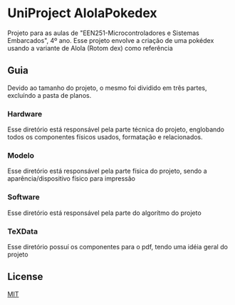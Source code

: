 # UniProject AlolaPokedex

Projeto para as aulas de "EEN251-Microcontroladores e Sistemas Embarcados", 4º ano. Esse projeto envolve a criação de uma pokédex usando a variante de Alola (Rotom dex) como referência

## Guia

Devido ao tamanho do projeto, o mesmo foi dividido em três partes, excluíndo a pasta de planos.

### Hardware

Esse diretório está responsável pela parte técnica do projeto, englobando todos os componentes físicos usados, formatação e relacionados.

### Modelo

Esse diretório está responsável pela parte física do projeto, sendo a aparência/dispositivo físico para impressão

### Software

Esse diretório está responsável pela parte do algorítmo do projeto

### TeXData

Esse diretório possuí os componentes para o pdf, tendo uma idéia geral do projeto


## License
[MIT](https://choosealicense.com/licenses/mit/)